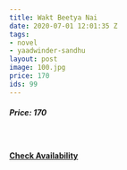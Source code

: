 ```yaml
---
title: Wakt Beetya Nai
date: 2020-07-01 12:01:35 Z
tags:
- novel
- yaadwinder-sandhu
layout: post
image: 100.jpg
price: 170
ids: 99
---
```


<h5>Price: 170</h5><br>

<h4><a class="add-cart cart1" href="{{ site.baseurl }}/books#99"><b>Check Availability</b></a></h4>

<body>
 <script src="{{ site.baseurl }}/js/main.js"></script>
 </body>